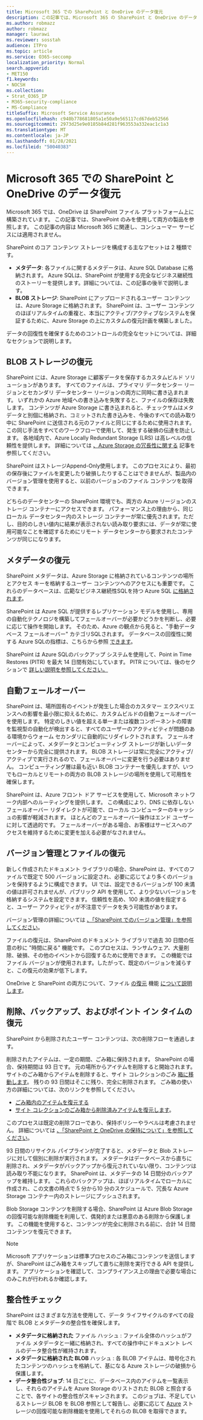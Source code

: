 ```yaml
---
title: Microsoft 365 での SharePoint と OneDrive のデータ復元
description: この記事では、Microsoft 365 の SharePoint と OneDrive のデータ復元の概要について説明します。
ms.author: robmazz
author: robmazz
manager: laurawi
ms.reviewer: sosstah
audience: ITPro
ms.topic: article
ms.service: O365-seccomp
localization_priority: Normal
search.appverid:
- MET150
f1.keywords:
- NOCSH
ms.collection:
- Strat_O365_IP
- M365-security-compliance
- MS-Compliance
titleSuffix: Microsoft Service Assurance
ms.openlocfilehash: c940b778681805a1e50a9e565117cd67deb52566
ms.sourcegitcommit: 2973d25e9e0185b84d281f963553a332eac1c1a3
ms.translationtype: MT
ms.contentlocale: ja-JP
ms.lasthandoff: 01/28/2021
ms.locfileid: "50040383"
---
```

# <a name="sharepoint-and-onedrive-data-resiliency-in-microsoft-365"></a>Microsoft 365 での SharePoint と OneDrive のデータ復元

Microsoft 365 では、OneDrive は SharePoint ファイル プラットフォーム上に構築されています。 この記事では、SharePoint のみを使用して両方の製品を参照します。 この記事の内容は Microsoft 365 に関連し、コンシューマー サービスには適用されません。

SharePoint のコア コンテンツ ストレージを構成する主なアセットは 2 種類です。

- **メタデータ**: 各ファイルに関するメタデータは、Azure SQL Database に格納されます。 Azure SQLは、SharePoint が使用する完全なビジネス継続性のストーリーを提供します。詳細については、この記事の後半で説明します。
- **BLOB ストレージ**: SharePoint にアップロードされるユーザー コンテンツは、Azure Storage に格納されます。 SharePoint は、ユーザー コンテンツのほぼリアルタイムの重複と、本当にアクティブ/アクティブなシステムを保証するために、Azure Storage の上にカスタムの復元計画を構築しました。

データの回復性を確保するためのコントロールの完全なセットについては、詳細なセクションで説明します。

## <a name="blob-storage-resilience"></a>BLOB ストレージの復元

SharePoint には、Azure Storage に顧客データを保存するカスタムビルド ソリューションがあります。 すべてのファイルは、プライマリ データセンター リージョンとセカンダリ データセンター リージョンの両方に同時に書き込まれます。 いずれかの Azure 地域への書き込みを失敗すると、ファイルの保存は失敗します。 コンテンツが Azure Storage に書き込まれると、チェックサムはメタデータと別個に格納され、コミットされた書き込みを、今後のすべての読み取り中に SharePoint に送信される元のファイルと同じにするために使用されます。 この同じ手法をすべてのワークフローで使用して、発生する破損の伝達を防止します。 各地域内で、Azure Locally Redundant Storage (LRS) は高レベルの信頼性を提供します。 詳細については [、Azure Storage の冗長性に関する](https://docs.microsoft.com/azure/storage/common/storage-redundancy-lrs) 記事を参照してください。

SharePoint はストレージAppend-Only使用します。 このプロセスにより、最初の保存後にファイルを変更したり破損したりすることはできませんが、製品内のバージョン管理を使用すると、以前のバージョンのファイル コンテンツを取得できます。

どちらのデータセンターの SharePoint 環境でも、両方の Azure リージョンのストレージ コンテナーにアクセスできます。 パフォーマンス上の理由から、同じローカル データセンター内のストレージ コンテナーが常に優先されます。ただし、目的のしきい値内に結果が表示されない読み取り要求には、データが常に使用可能なことを確認するためにリモート データセンターから要求されたコンテンツが同じになります。

## <a name="metadata-resilience"></a>メタデータの復元

SharePoint メタデータは、Azure Storage に格納されているコンテンツの場所とアクセス キーを格納するユーザー コンテンツへのアクセスにも重要です。 これらのデータベースは、広範なビジネス継続性SQLを持つ Azure SQL [に格納されます](https://docs.microsoft.com/azure/sql-database/sql-database-business-continuity)。

SharePoint は Azure SQL が提供するレプリケーション モデルを使用し、専用の自動化テクノロジを構築してフェールオーバーが必要かどうかを判断し、必要に応じて操作を開始します。 そのため、Azure の観点から見ると、"手動データベース フェールオーバー" カテゴリSQLされます。 データベースの回復性に関する Azure SQLの指標は、こちらから参照 [できます](https://docs.microsoft.com/azure/azure-sql/database/business-continuity-high-availability-disaster-recover-hadr-overview#recover-a-database-to-the-existing-server)。

SharePoint は Azure SQLのバックアップ システムを使用して、Point in Time Restores (PITR) を最大 14 日間有効にしています。 PITR については、後のセクションで [詳しい説明を参照してください。](#deletion-backup-and-point-in-time-restore)

## <a name="automated-failover"></a>自動フェールオーバー

SharePoint は、場所固有のイベントが発生した場合のカスタマー エクスペリエンスへの影響を最小限に抑えるために、カスタムビルドの自動フェールオーバーを使用します。 特定のしきい値を超える単一または複数コンポーネントの障害を監視型の自動化が検出すると、すべてのユーザーのアクティビティが問題のある環境からウォーム セカンダリに自動的にリダイレクトされます。 フェールオーバーによって、メタデータとコンピューティング ストレージが新しいデータセンターから完全に提供されます。 BLOB ストレージは常に完全にアクティブ/アクティブで実行されるので、フェールオーバーに変更を行う必要はありません。 コンピューティング層は最も近い BLOB コンテナーを優先しますが、いつでもローカルとリモートの両方の BLOB ストレージの場所を使用して可用性を確保します。

SharePoint は、Azure フロント ドア サービスを使用して、Microsoft ネットワーク内部へのルーティングを提供します。 この構成により、DNS に依存しないフェールオーバー リダイレクトが可能で、ローカル コンピューターのキャッシュの影響が軽減されます。 ほとんどのフェールオーバー操作はエンド ユーザーに対して透過的です。 フェールオーバーがある場合、お客様はサービスへのアクセスを維持するために変更を加える必要がなされません。

## <a name="versioning-and-files-restore"></a>バージョン管理とファイルの復元

新しく作成されたドキュメント ライブラリの場合、SharePoint は、すべてのファイルで既定で 500 バージョンに設定され、必要に応じてより多くのバージョンを保持するように構成できます。 UI では、設定できるバージョンが 100 未満の値は許可されませんが、パブリック API を使用して、より少ないバージョンを格納するシステムを設定できます。 信頼性を高め、100 未満の値を指定すると、ユーザー アクティビティが不注意でデータを失う可能性があります。

バージョン管理の詳細については [、「SharePoint でのバージョン管理」を参照してください](https://docs.microsoft.com/microsoft-365/community/versioning-basics-best-practices)。

ファイルの復元は、SharePoint のドキュメント ライブラリで過去 30 日間の任意の秒に "時間に戻る" 機能です。 このプロセスは、ランサムウェア、大量削除、破損、その他のイベントから回復するために使用できます。 この機能ではファイル バージョンが使用されます。したがって、既定のバージョンを減らすと、この復元の効果が低下します。

OneDrive と SharePoint の両方について、ファイル [の復元](https://support.office.com/article/restore-your-onedrive-fa231298-759d-41cf-bcd0-25ac53eb8a15) 機能 [について説明します](https://support.office.com/article/Restore-a-document-library-317791c3-8bd0-4dfd-8254-3ca90883d39a)。

## <a name="deletion-backup-and-point-in-time-restore"></a>削除、バックアップ、およびポイント イン タイムの復元

SharePoint から削除されたユーザー コンテンツは、次の削除フローを通過します。

削除されたアイテムは、一定の期間、ごみ箱に保持されます。 SharePoint の場合、保持期間は 93 日です。 元の場所からアイテムを削除すると開始されます。 サイトのごみ箱からアイテムを削除すると、サイト コレクションのごみ [箱に移動します](https://support.office.com/article/restore-deleted-items-from-the-site-collection-recycle-bin-5fa924ee-16d7-487b-9a0a-021b9062d14b)。 残りの 93 日間はそこに残り、完全に削除されます。 ごみ箱の使い方の詳細については、次のリンクを参照してください。

- [ごみ箱内のアイテムを復元する](https://support.office.com/article/Restore-items-in-the-Recycle-Bin-of-a-SharePoint-site-6df466b6-55f2-4898-8d6e-c0dff851a0be)
- [サイト コレクションのごみ箱から削除済みアイテムを復元します](https://support.office.com/article/Restore-deleted-items-from-the-site-collection-recycle-bin-5fa924ee-16d7-487b-9a0a-021b9062d14b)。

このプロセスは既定の削除フローであり、保持ポリシーやラベルは考慮されません。 詳細については [、「SharePoint と OneDrive の保持について」を参照してください](https://docs.microsoft.com/microsoft-365/compliance/retention-policies-sharepoint)。

93 日間のリサイクル パイプラインが完了すると、メタデータと Blob ストレージに対して個別に削除が実行されます。 メタデータはデータベースから直ちに削除され、メタデータがバックアップから復元されていない限り、コンテンツは読み取り不能になります。 SharePoint は、メタデータの 14 日間分のバックアップを維持します。 これらのバックアップは、ほぼリアルタイムでローカルに作成され、この文書の時点で 5 分から[](https://docs.microsoft.com/azure/sql-database/sql-database-automated-backups)10 分のスケジュールで、冗長な Azure Storage コンテナー内のストレージにプッシュされます。

Blob Storage コンテンツを削除する場合、SharePoint は Azure Blob Storage の回復可能な削除機能を利用して、偶発的または悪意のある削除から保護します。 この機能を使用すると、コンテンツが完全に削除される前に、合計 14 日間コンテンツを復元できます。

>[!Note]
>Microsoft アプリケーションは標準プロセスのごみ箱にコンテンツを送信しますが、SharePoint はごみ箱をスキップして直ちに削除を実行できる API を提供します。 アプリケーションを確認して、コンプライアンス上の理由で必要な場合にのみこれが行われるか確認します。

## <a name="integrity-checks"></a>整合性チェック

SharePoint はさまざまな方法を使用して、データ ライフサイクルのすべての段階で BLOB とメタデータの整合性を確保します。

- **メタデータに格納された** ファイル ハッシュ : ファイル全体のハッシュがファイル メタデータと一緒に格納され、すべての操作中にドキュメント レベルのデータ整合性が維持されます。
- **メタデータに格納された BLOB** ハッシュ : 各 BLOB アイテムは、暗号化されたコンテンツのハッシュを格納して、基になる Azure ストレージの破損から保護します。
- **データ整合性ジョブ**: 14 日ごとに、データベース内のアイテムを一覧表示し、それらのアイテムを Azure Storage のリストされた BLOB と照合することで、各サイトの整合性がスキャンされます。 このジョブは、不足しているストレージ BLOB を BLOB 参照として報告し、必要に応じて [Azure](https://docs.microsoft.com/azure/storage/blobs/soft-delete-blob-overview) ストレージの回復可能な削除機能を使用してそれらの BLOB を取得できます。
